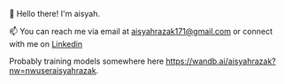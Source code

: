 👋 Hello there! I'm aisyah.


📫 You can reach me via email at [aisyahrazak171@gmail.com](aisyahrazak171@gmail.com) or connect with me on [Linkedin](https://www.linkedin.com/in/aisyahh-razak/)

Probably training models somewhere here https://wandb.ai/aisyahrazak?nw=nwuseraisyahrazak.

<!--
**aisyahrzk/aisyahrzk** is a ✨ _special_ ✨ repository because its `README.md` (this file) appears on your GitHub profile.

Here are some ideas to get you started:

- 🔭 I’m currently working on ...
- 🌱 I’m currently learning ...
- 👯 I’m looking to collaborate on ...
- 🤔 I’m looking for help with ...
- 💬 Ask me about ...
- 📫 How to reach me: ...
- 😄 Pronouns: ...
- ⚡ Fun fact: ...
-->
